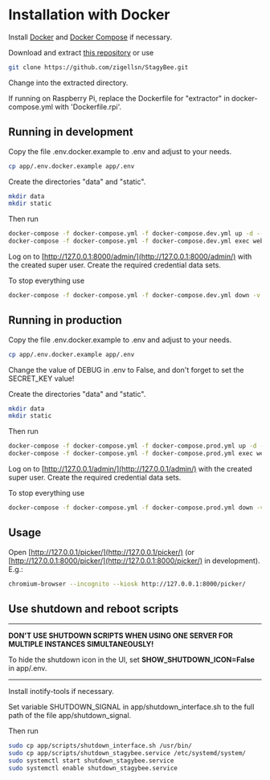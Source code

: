 # Installation with Docker

Install [Docker](https://docs.docker.com/install/) and [Docker Compose](https://docs.docker.com/compose/) if necessary.

Download and extract [this repository](https://github.com/zigellsn/StagyBee/archive/master.zip) or use
``` bash
git clone https://github.com/zigellsn/StagyBee.git
```
Change into the extracted directory.

If running on Raspberry Pi, replace the Dockerfile for "extractor" in docker-compose.yml with 'Dockerfile.rpi'.

## Running in development
Copy the file .env.docker.example to .env and adjust to your needs.
``` bash
cp app/.env.docker.example app/.env
```

Create the directories "data" and "static".
``` bash
mkdir data
mkdir static
```

Then run
``` bash
docker-compose -f docker-compose.yml -f docker-compose.dev.yml up -d --build
docker-compose -f docker-compose.yml -f docker-compose.dev.yml exec web python manage.py createsuperuser
```

Log on to [http://127.0.0.1:8000/admin/](http://127.0.0.1:8000/admin/) with the created super user.
Create the required credential data sets.

To stop everything use
``` bash
docker-compose -f docker-compose.yml -f docker-compose.dev.yml down -v
```

## Running in production
Copy the file .env.docker.example to .env and adjust to your needs.
``` bash
cp app/.env.docker.example app/.env
```

Change the value of DEBUG in .env to False, and don't forget to set the SECRET_KEY value!

Create the directories "data" and "static".
``` bash
mkdir data
mkdir static
```

Then run
``` bash
docker-compose -f docker-compose.yml -f docker-compose.prod.yml up -d --build
docker-compose -f docker-compose.yml -f docker-compose.prod.yml exec web python manage.py createsuperuser
```

Log on to [http://127.0.0.1/admin/](http://127.0.0.1/admin/) with the created super user.
Create the required credential data sets.

To stop everything use
``` bash
docker-compose -f docker-compose.yml -f docker-compose.prod.yml down -v
```
## Usage

Open [http://127.0.0.1/picker/](http://127.0.0.1/picker/) (or [http://127.0.0.1:8000/picker/](http://127.0.0.1:8000/picker/) 
in development). E.g.:
```bash
chromium-browser --incognito --kiosk http://127.0.0.1:8000/picker/
```

## Use shutdown and reboot scripts

---
**DON'T USE SHUTDOWN SCRIPTS WHEN USING ONE SERVER FOR MULTIPLE INSTANCES SIMULTANEOUSLY!**

To hide the shutdown icon in the UI, set **SHOW_SHUTDOWN_ICON=False** in app/.env.

---

Install inotify-tools if necessary.

Set variable SHUTDOWN_SIGNAL in app/shutdown_interface.sh to the full path of the file app/shutdown_signal.

Then run
``` bash
sudo cp app/scripts/shutdown_interface.sh /usr/bin/
sudo cp app/scripts/shutdown_stagybee.service /etc/systemd/system/
sudo systemctl start shutdown_stagybee.service
sudo systemctl enable shutdown_stagybee.service
```